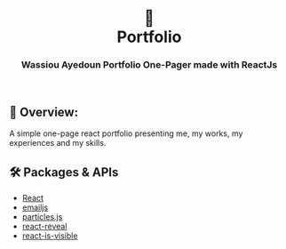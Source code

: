 <div align="center">
  <h1>🌵<br>Portfolio</h1>
  <h3>Wassiou Ayedoun Portfolio One-Pager made with ReactJs</h3>
</div>

</div>

<br>

## 💬 Overview:

A simple one-page react portfolio presenting me, my works, my experiences and my skills.

## 🛠️ Packages & APIs

- [React](https://reactjs.org/)
- [emailjs](https://emailjs.com/) 
- [particles.js](https://github.com/VincentGarreau/particles.js/)
- [react-reveal](https://github.com/rnosov/react-reveal)
- [react-is-visible](https://github.com/lessp/react-is-visible)



